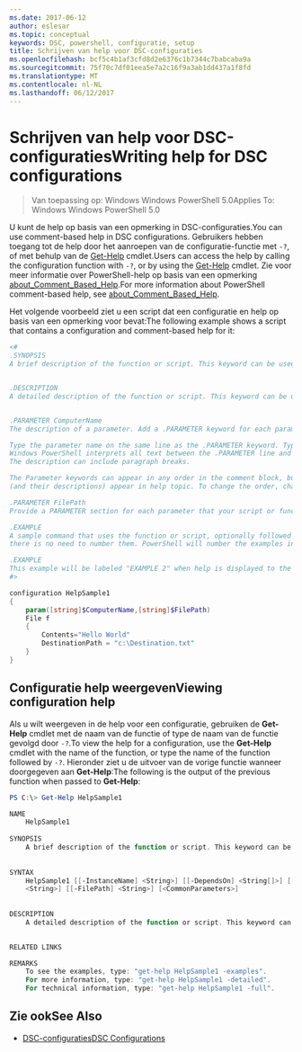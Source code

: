 ```yaml
---
ms.date: 2017-06-12
author: eslesar
ms.topic: conceptual
keywords: DSC, powershell, configuratie, setup
title: Schrijven van help voor DSC-configuraties
ms.openlocfilehash: bcf5c4b1af3cfd8d2e6376c1b7344c7babcaba9a
ms.sourcegitcommit: 75f70c7df01eea5e7a2c16f9a3ab1dd437a1f8fd
ms.translationtype: MT
ms.contentlocale: nl-NL
ms.lasthandoff: 06/12/2017
---
```

# <a name="writing-help-for-dsc-configurations"></a><span data-ttu-id="5e079-103">Schrijven van help voor DSC-configuraties</span><span class="sxs-lookup"><span data-stu-id="5e079-103">Writing help for DSC configurations</span></span>

><span data-ttu-id="5e079-104">Van toepassing op: Windows Windows PowerShell 5.0</span><span class="sxs-lookup"><span data-stu-id="5e079-104">Applies To: Windows Windows PowerShell 5.0</span></span>

<span data-ttu-id="5e079-105">U kunt de help op basis van een opmerking in DSC-configuraties.</span><span class="sxs-lookup"><span data-stu-id="5e079-105">You can use comment-based help in DSC configurations.</span></span> <span data-ttu-id="5e079-106">Gebruikers hebben toegang tot de help door het aanroepen van de configuratie-functie met `-?`, of met behulp van de [Get-Help](https://technet.microsoft.com/en-us/library/hh849696.aspx) cmdlet.</span><span class="sxs-lookup"><span data-stu-id="5e079-106">Users can access the help by calling the configuration function with `-?`, or by using the [Get-Help](https://technet.microsoft.com/en-us/library/hh849696.aspx) cmdlet.</span></span> <span data-ttu-id="5e079-107">Zie voor meer informatie over PowerShell-help op basis van een opmerking [about_Comment_Based_Help](https://technet.microsoft.com/en-us/library/hh847834.aspx).</span><span class="sxs-lookup"><span data-stu-id="5e079-107">For more information about PowerShell comment-based help, see [about_Comment_Based_Help](https://technet.microsoft.com/en-us/library/hh847834.aspx).</span></span>

<span data-ttu-id="5e079-108">Het volgende voorbeeld ziet u een script dat een configuratie en help op basis van een opmerking voor bevat:</span><span class="sxs-lookup"><span data-stu-id="5e079-108">The following example shows a script that contains a configuration and comment-based help for it:</span></span>

```powershell
<#
.SYNOPSIS
A brief description of the function or script. This keyword can be used only once for each configuration.


.DESCRIPTION
A detailed description of the function or script. This keyword can be used only once for each configuration.


.PARAMETER ComputerName
The description of a parameter. Add a .PARAMETER keyword for each parameter in the function or script syntax.

Type the parameter name on the same line as the .PARAMETER keyword. Type the parameter description on the lines following the .PARAMETER keyword. 
Windows PowerShell interprets all text between the .PARAMETER line and the next keyword or the end of the comment block as part of the parameter description. 
The description can include paragraph breaks.

The Parameter keywords can appear in any order in the comment block, but the function or script syntax determines the order in which the parameters 
(and their descriptions) appear in help topic. To change the order, change the syntax.

.PARAMETER FilePath
Provide a PARAMETER section for each parameter that your script or function accepts.

.EXAMPLE
A sample command that uses the function or script, optionally followed by sample output and a description. Repeat this keyword for each example. If you have multiple examples,
there is no need to number them. PowerShell will number the examples in help text.

.EXAMPLE
This example will be labeled "EXAMPLE 2" when help is displayed to the user.
#>

configuration HelpSample1
{
    param([string]$ComputerName,[string]$FilePath)
    File f
    {
        Contents="Hello World"
        DestinationPath = "c:\Destination.txt"
    }
}
```

## <a name="viewing-configuration-help"></a><span data-ttu-id="5e079-109">Configuratie help weergeven</span><span class="sxs-lookup"><span data-stu-id="5e079-109">Viewing configuration help</span></span>

<span data-ttu-id="5e079-110">Als u wilt weergeven in de help voor een configuratie, gebruiken de **Get-Help** cmdlet met de naam van de functie of type de naam van de functie gevolgd door `-?`.</span><span class="sxs-lookup"><span data-stu-id="5e079-110">To view the help for a configuration, use the **Get-Help** cmdlet with the name of the function, or type the name of the function followed by `-?`.</span></span> <span data-ttu-id="5e079-111">Hieronder ziet u de uitvoer van de vorige functie wanneer doorgegeven aan **Get-Help**:</span><span class="sxs-lookup"><span data-stu-id="5e079-111">The following is the output of the previous function when passed to **Get-Help**:</span></span>

```powershell
PS C:\> Get-Help HelpSample1

NAME
    HelpSample1
    
SYNOPSIS
    A brief description of the function or script. This keyword can be used only once for each configuration.
    
    
SYNTAX
    HelpSample1 [[-InstanceName] <String>] [[-DependsOn] <String[]>] [[-OutputPath] <String>] [[-ConfigurationData] <Hashtable>] [[-ComputerName] 
    <String>] [[-FilePath] <String>] [<CommonParameters>]
    
    
DESCRIPTION
    A detailed description of the function or script. This keyword can be used only once for each configuration.
    

RELATED LINKS

REMARKS
    To see the examples, type: "get-help HelpSample1 -examples".
    For more information, type: "get-help HelpSample1 -detailed".
    For technical information, type: "get-help HelpSample1 -full".
```

## <a name="see-also"></a><span data-ttu-id="5e079-112">Zie ook</span><span class="sxs-lookup"><span data-stu-id="5e079-112">See Also</span></span>
* [<span data-ttu-id="5e079-113">DSC-configuraties</span><span class="sxs-lookup"><span data-stu-id="5e079-113">DSC Configurations</span></span>](configurations.md)

